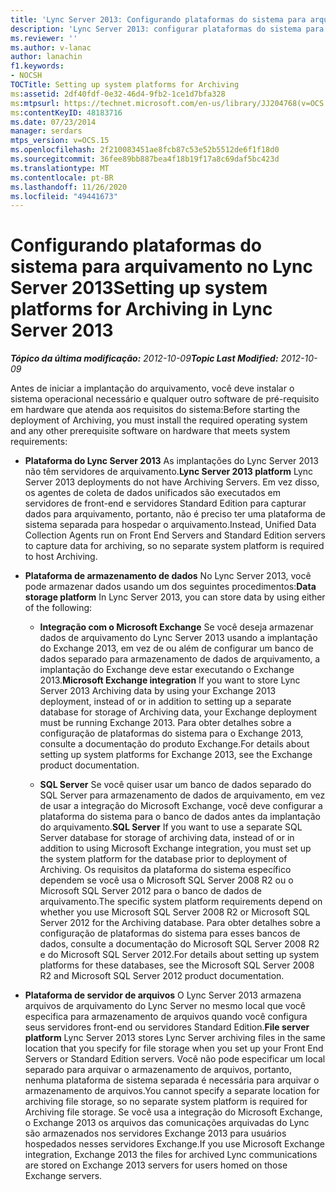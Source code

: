 ```yaml
---
title: 'Lync Server 2013: Configurando plataformas do sistema para arquivamento'
description: 'Lync Server 2013: configurar plataformas do sistema para arquivamento.'
ms.reviewer: ''
ms.author: v-lanac
author: lanachin
f1.keywords:
- NOCSH
TOCTitle: Setting up system platforms for Archiving
ms:assetid: 2df40fdf-0e32-46d4-9fb2-1ce1d7bfa328
ms:mtpsurl: https://technet.microsoft.com/en-us/library/JJ204768(v=OCS.15)
ms:contentKeyID: 48183716
ms.date: 07/23/2014
manager: serdars
mtps_version: v=OCS.15
ms.openlocfilehash: 2f210083451ae8fcb87c53e52b5512de6f1f18d0
ms.sourcegitcommit: 36fee89bb887bea4f18b19f17a8c69daf5bc423d
ms.translationtype: MT
ms.contentlocale: pt-BR
ms.lasthandoff: 11/26/2020
ms.locfileid: "49441673"
---
```

# <a name="setting-up-system-platforms-for-archiving-in-lync-server-2013"></a><span data-ttu-id="caaff-103">Configurando plataformas do sistema para arquivamento no Lync Server 2013</span><span class="sxs-lookup"><span data-stu-id="caaff-103">Setting up system platforms for Archiving in Lync Server 2013</span></span>

<div data-xmlns="http://www.w3.org/1999/xhtml">

<div class="topic" data-xmlns="http://www.w3.org/1999/xhtml" data-msxsl="urn:schemas-microsoft-com:xslt" data-cs="https://msdn.microsoft.com/">

<div data-asp="https://msdn2.microsoft.com/asp">



</div>

<div id="mainSection">

<div id="mainBody"><span data-ttu-id="caaff-104">

<span> </span></span><span class="sxs-lookup"><span data-stu-id="caaff-104">

<span> </span></span></span>

<span data-ttu-id="caaff-105">_**Tópico da última modificação:** 2012-10-09_</span><span class="sxs-lookup"><span data-stu-id="caaff-105">_**Topic Last Modified:** 2012-10-09_</span></span>

<span data-ttu-id="caaff-106">Antes de iniciar a implantação do arquivamento, você deve instalar o sistema operacional necessário e qualquer outro software de pré-requisito em hardware que atenda aos requisitos do sistema:</span><span class="sxs-lookup"><span data-stu-id="caaff-106">Before starting the deployment of Archiving, you must install the required operating system and any other prerequisite software on hardware that meets system requirements:</span></span>

  - <span data-ttu-id="caaff-107">**Plataforma do Lync Server 2013**   As implantações do Lync Server 2013 não têm servidores de arquivamento.</span><span class="sxs-lookup"><span data-stu-id="caaff-107">**Lync Server 2013 platform**   Lync Server 2013 deployments do not have Archiving Servers.</span></span> <span data-ttu-id="caaff-108">Em vez disso, os agentes de coleta de dados unificados são executados em servidores de front-end e servidores Standard Edition para capturar dados para arquivamento, portanto, não é preciso ter uma plataforma de sistema separada para hospedar o arquivamento.</span><span class="sxs-lookup"><span data-stu-id="caaff-108">Instead, Unified Data Collection Agents run on Front End Servers and Standard Edition servers to capture data for archiving, so no separate system platform is required to host Archiving.</span></span>

  - <span data-ttu-id="caaff-109">**Plataforma de armazenamento de dados**   No Lync Server 2013, você pode armazenar dados usando um dos seguintes procedimentos:</span><span class="sxs-lookup"><span data-stu-id="caaff-109">**Data storage platform**   In Lync Server 2013, you can store data by using either of the following:</span></span>
    
      - <span data-ttu-id="caaff-110">**Integração com o Microsoft Exchange**   Se você deseja armazenar dados de arquivamento do Lync Server 2013 usando a implantação do Exchange 2013, em vez de ou além de configurar um banco de dados separado para armazenamento de dados de arquivamento, a implantação do Exchange deve estar executando o Exchange 2013.</span><span class="sxs-lookup"><span data-stu-id="caaff-110">**Microsoft Exchange integration**   If you want to store Lync Server 2013 Archiving data by using your Exchange 2013 deployment, instead of or in addition to setting up a separate database for storage of Archiving data, your Exchange deployment must be running Exchange 2013.</span></span> <span data-ttu-id="caaff-111">Para obter detalhes sobre a configuração de plataformas do sistema para o Exchange 2013, consulte a documentação do produto Exchange.</span><span class="sxs-lookup"><span data-stu-id="caaff-111">For details about setting up system platforms for Exchange 2013, see the Exchange product documentation.</span></span>
    
      - <span data-ttu-id="caaff-112">**SQL Server**   Se você quiser usar um banco de dados separado do SQL Server para armazenamento de dados de arquivamento, em vez de usar a integração do Microsoft Exchange, você deve configurar a plataforma do sistema para o banco de dados antes da implantação do arquivamento.</span><span class="sxs-lookup"><span data-stu-id="caaff-112">**SQL Server**   If you want to use a separate SQL Server database for storage of archiving data, instead of or in addition to using Microsoft Exchange integration, you must set up the system platform for the database prior to deployment of Archiving.</span></span> <span data-ttu-id="caaff-113">Os requisitos da plataforma do sistema específico dependem se você usa o Microsoft SQL Server 2008 R2 ou o Microsoft SQL Server 2012 para o banco de dados de arquivamento.</span><span class="sxs-lookup"><span data-stu-id="caaff-113">The specific system platform requirements depend on whether you use Microsoft SQL Server 2008 R2 or Microsoft SQL Server 2012 for the Archiving database.</span></span> <span data-ttu-id="caaff-114">Para obter detalhes sobre a configuração de plataformas do sistema para esses bancos de dados, consulte a documentação do Microsoft SQL Server 2008 R2 e do Microsoft SQL Server 2012.</span><span class="sxs-lookup"><span data-stu-id="caaff-114">For details about setting up system platforms for these databases, see the Microsoft SQL Server 2008 R2 and Microsoft SQL Server 2012 product documentation.</span></span>

  - <span data-ttu-id="caaff-115">**Plataforma de servidor de arquivos**   O Lync Server 2013 armazena arquivos de arquivamento do Lync Server no mesmo local que você especifica para armazenamento de arquivos quando você configura seus servidores front-end ou servidores Standard Edition.</span><span class="sxs-lookup"><span data-stu-id="caaff-115">**File server platform**   Lync Server 2013 stores Lync Server archiving files in the same location that you specify for file storage when you set up your Front End Servers or Standard Edition servers.</span></span> <span data-ttu-id="caaff-116">Você não pode especificar um local separado para arquivar o armazenamento de arquivos, portanto, nenhuma plataforma de sistema separada é necessária para arquivar o armazenamento de arquivos.</span><span class="sxs-lookup"><span data-stu-id="caaff-116">You cannot specify a separate location for archiving file storage, so no separate system platform is required for Archiving file storage.</span></span> <span data-ttu-id="caaff-117">Se você usa a integração do Microsoft Exchange, o Exchange 2013 os arquivos das comunicações arquivadas do Lync são armazenados nos servidores Exchange 2013 para usuários hospedados nesses servidores Exchange.</span><span class="sxs-lookup"><span data-stu-id="caaff-117">If you use Microsoft Exchange integration, Exchange 2013 the files for archived Lync communications are stored on Exchange 2013 servers for users homed on those Exchange servers.</span></span>

<span data-ttu-id="caaff-118"></div>

<span> </span>

</div>

</div>

</span><span class="sxs-lookup"><span data-stu-id="caaff-118"></div>

<span> </span>

</div>

</div>

</span></span></div>

